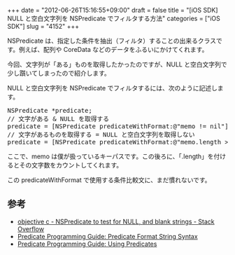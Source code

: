 +++
date = "2012-06-26T15:16:55+09:00"
draft = false
title = "[iOS SDK] NULL と空白文字列を NSPredicate でフィルタする方法"
categories = ["iOS SDK"]
slug = "4152"
+++

NSPredicate は、指定した条件を抽出（フィルタ）することの出来るクラスです。例えば、配列や CoreData などのデータをふるいにかけてくれます。

今回、文字列が「ある」ものを取得したかったのですが、NULL と空白文字列で少し躓いてしまったので紹介します。

NULL と空白文字列を NSPredicate でフィルタするには、次のように記述します。

<pre class="prettyprint">NSPredicate *predicate;
// 文字がある & NULL を取得する
predicate = [NSPredicate predicateWithFormat:@"memo != nil"];
// 文字があるものを取得する = NULL と空白文字列を取得しない
predicate = [NSPredicate predicateWithFormat:@"memo.length > 0"];</pre>

ここで、memo は僕が扱っているキーパスです。この後ろに、「.length」を付けるとその文字数をカウントしてくれます。

この predicateWithFormat で使用する条件比較文に、まだ慣れないです。

<h2>参考</h2>

<ul><li><a href="http://stackoverflow.com/questions/7369390/nspredicate-to-test-for-null-and-blank-strings" target="_blank">objective c - NSPredicate to test for NULL, and blank strings - Stack Overflow</a></li>
<li><a href="http://developer.apple.com/library/ios/#documentation/Cocoa/Conceptual/Predicates/Articles/pSyntax.html#//apple_ref/doc/uid/TP40001795" target="_blank">Predicate Programming Guide: Predicate Format String Syntax</a></li>
<li><a href="https://developer.apple.com/library/mac/#documentation/Cocoa/Conceptual/Predicates/Articles/pUsing.html" target="_blank">Predicate Programming Guide: Using Predicates</a></li></ul>
